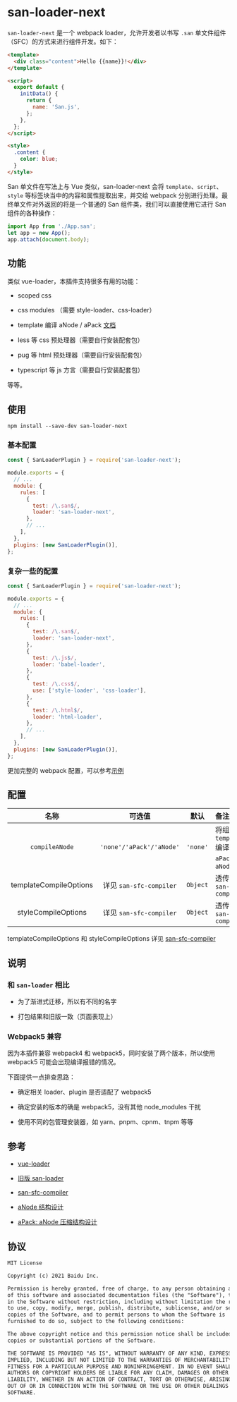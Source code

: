 # san-loader-next

`san-loader-next` 是一个 webpack loader，允许开发者以书写 `.san` 单文件组件（SFC）的方式来进行组件开发。如下：

```html
<template>
  <div class="content">Hello {{name}}!</div>
</template>

<script>
  export default {
    initData() {
      return {
        name: 'San.js',
      };
    },
  };
</script>

<style>
  .content {
    color: blue;
  }
</style>
```

San 单文件在写法上与 Vue 类似，san-loader-next 会将 `template`、`script`、`style` 等标签块当中的内容和属性提取出来，并交给 webpack 分别进行处理。最终单文件对外返回的将是一个普通的 San 组件类，我们可以直接使用它进行 San 组件的各种操作：

```js
import App from './App.san';
let app = new App();
app.attach(document.body);
```

## 功能

类似 vue-loader，本插件支持很多有用的功能：

- scoped css

- css modules （需要 style-loader、css-loader）

- template 编译 aNode / aPack [文档](https://github.com/baidu/san/blob/master/doc/anode.md)

- less 等 css 预处理器（需要自行安装配套包）

- pug 等 html 预处理器（需要自行安装配套包）

- typescript 等 js 方言（需要自行安装配套包）

等等。

## 使用

```shell
npm install --save-dev san-loader-next
```

### 基本配置

```js
const { SanLoaderPlugin } = require('san-loader-next');

module.exports = {
  // ...
  module: {
    rules: [
      {
        test: /\.san$/,
        loader: 'san-loader-next',
      },
      // ...
    ],
  },
  plugins: [new SanLoaderPlugin()],
};
```

### 复杂一些的配置

```js
const { SanLoaderPlugin } = require('san-loader-next');

module.exports = {
  // ...
  module: {
    rules: [
      {
        test: /\.san$/,
        loader: 'san-loader-next',
      },
      {
        test: /\.js$/,
        loader: 'babel-loader',
      },
      {
        test: /\.css$/,
        use: ['style-loader', 'css-loader'],
      },
      {
        test: /\.html$/,
        loader: 'html-loader',
      },
      // ...
    ],
  },
  plugins: [new SanLoaderPlugin()],
};
```

更加完整的 webpack 配置，可以参考[示例](https://github.com/wanwu/san-loader-next/blob/main/examples/)

## 配置

|          名称          |          可选值          |   默认   | 备注                                                                                               |
| :--------------------: | :----------------------: | :------: | :------------------------------------------------------------------------------------------------- |
|     `compileANode`     | `'none'/'aPack'/'aNode'` | `'none'` | 将组件的 `template` 编译成 `aPack` 或 `aNode`                                                      |
| templateCompileOptions | 详见 `san-sfc-compiler`  | `Object` | 透传 `san-sfc-compiler`                                                                            |
|  styleCompileOptions   | 详见 `san-sfc-compiler`  | `Object` | 透传 `san-sfc-compiler`                                                                            |

templateCompileOptions 和 styleCompileOptions 详见 [san-sfc-compiler](https://github.com/wanwu/san-sfc-compiler/)

## 说明

### 和 `san-loader` 相比

- 为了渐进式迁移，所以有不同的名字

- 打包结果和旧版一致（页面表现上）

### Webpack5 兼容

因为本插件兼容 webpack4 和 webpack5，同时安装了两个版本，所以使用 webpack5 可能会出现编译报错的情况。

下面提供一点排查思路：

- 确定相关 loader、plugin 是否适配了 webpack5

- 确定安装的版本的确是 webpack5，没有其他 node_modules 干扰

- 使用不同的包管理安装器，如 yarn、pnpm、cpnm、tnpm 等等

## 参考

- [vue-loader](https://github.com/vuejs/vue-loader)

- [旧版 san-loader](https://github.com/ecomfe/san-loader)

- [san-sfc-compiler](https://github.com/wanwu/san-sfc-compiler/)

- [aNode 结构设计](https://github.com/baidu/san/blob/master/doc/anode.md)

- [aPack: aNode 压缩结构设计](https://github.com/baidu/san/blob/master/doc/anode-pack.md)

## 协议

```txt
MIT License

Copyright (c) 2021 Baidu Inc.

Permission is hereby granted, free of charge, to any person obtaining a copy
of this software and associated documentation files (the "Software"), to deal
in the Software without restriction, including without limitation the rights
to use, copy, modify, merge, publish, distribute, sublicense, and/or sell
copies of the Software, and to permit persons to whom the Software is
furnished to do so, subject to the following conditions:

The above copyright notice and this permission notice shall be included in all
copies or substantial portions of the Software.

THE SOFTWARE IS PROVIDED "AS IS", WITHOUT WARRANTY OF ANY KIND, EXPRESS OR
IMPLIED, INCLUDING BUT NOT LIMITED TO THE WARRANTIES OF MERCHANTABILITY,
FITNESS FOR A PARTICULAR PURPOSE AND NONINFRINGEMENT. IN NO EVENT SHALL THE
AUTHORS OR COPYRIGHT HOLDERS BE LIABLE FOR ANY CLAIM, DAMAGES OR OTHER
LIABILITY, WHETHER IN AN ACTION OF CONTRACT, TORT OR OTHERWISE, ARISING FROM,
OUT OF OR IN CONNECTION WITH THE SOFTWARE OR THE USE OR OTHER DEALINGS IN THE
SOFTWARE.
```

